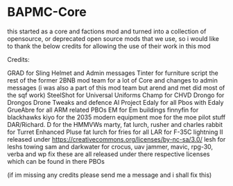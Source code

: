 # BAPMC-Core

this started as a core and factions mod and turned into a collection of opensource, or deprecated open source mods that we use, so i would like to thank the below credits for allowing the use of their work in this mod

Credits:

GRAD for Sling Helmet and Admin messages
Tinter for furniture script
the rest of the former 2BNB mod team for a lot of Core and changes to admin messages (i was also a part of this mod team but arend and met did most of the sqf work)
SteelShot for Universal Uniforms
Champ for CHVD
Drongo for Drongos Drone Tweaks and defence AI
Project Edaly for all Pbos with Edaly
GrueAbre for all ARM related PBOs
EM for Em buildings
finnyfin for blackhawks
kiyo for the 2035 modern equipment
moe for the moe pilot stuff
DAR/Richard. D for the HMMVWs
marty, fat lurch, rusher and charles rabbit for Turret Enhanced Pluse
fat lurch for fries for all
LAR for F-35C lightning II released under https://creativecommons.org/licenses/by-nc-sa/3.0/
lesh for leshs towing
sam and darkwater for crocus, uav jammer, mavic, rpg-30, verba and wp fix
these are all released under there respective licenses which can be found in there PBOs

(if im missing any credits please send me a message and i shall fix this)
